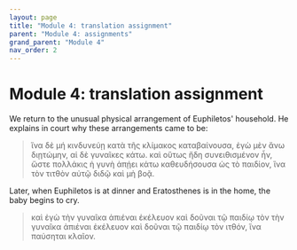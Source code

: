 ```yaml
---
layout: page
title: "Module 4: translation assignment"
parent: "Module 4: assignments"
grand_parent: "Module 4"
nav_order: 2
---
```


# Module 4: translation assignment

We return to the unusual physical arrangement of Euphiletos' household. He explains in court why these arrangements came to be:

> ἵνα δὲ μή κινδυνεύῃ κατὰ τῆς κλίμακος καταβαίνουσα, ἐγὼ μὲν ἄνω διῃτώμην, αἱ δὲ γυναῖκες κάτω. καὶ οὕτως ἤδη συνειθισμένον ἦν, ὥστε πολλάκις ἡ γυνὴ ἀπῄει κάτω καθευδήσουσα ὡς τὸ παιδίον, ἵνα τὸν τιτθὸν αὐτῷ διδῷ καὶ μὴ βοᾷ.

Later, when Euphiletos is at dinner and Eratosthenes is in the home, the baby begins to cry.

> καὶ ἐγὼ τὴν γυναῖκα ἀπιέναι ἐκέλευον καὶ δοῦναι τῷ παιδίῳ τὸν τὴν γυναῖκα ἀπιέναι ἐκέλευον καὶ δοῦναι τῷ παιδίῳ τὸν ιτθόν, ἵνα παύσηται κλαῖον.
